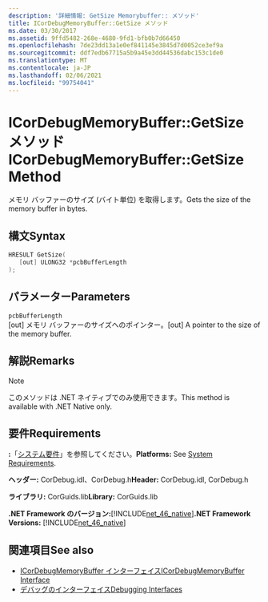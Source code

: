 ```yaml
---
description: '詳細情報: GetSize Memorybuffer:: メソッド'
title: ICorDebugMemoryBuffer::GetSize メソッド
ms.date: 03/30/2017
ms.assetid: 9ffd5482-268e-4680-9fd1-bfb0b7d66450
ms.openlocfilehash: 7de23dd13a1e0ef841145e3845d7d0052ce3ef9a
ms.sourcegitcommit: ddf7edb67715a5b9a45e3dd44536dabc153c1de0
ms.translationtype: MT
ms.contentlocale: ja-JP
ms.lasthandoff: 02/06/2021
ms.locfileid: "99754041"
---
```

# <a name="icordebugmemorybuffergetsize-method"></a><span data-ttu-id="f1761-103">ICorDebugMemoryBuffer::GetSize メソッド</span><span class="sxs-lookup"><span data-stu-id="f1761-103">ICorDebugMemoryBuffer::GetSize Method</span></span>

<span data-ttu-id="f1761-104">メモリ バッファーのサイズ (バイト単位) を取得します。</span><span class="sxs-lookup"><span data-stu-id="f1761-104">Gets the size of the memory buffer in bytes.</span></span>  
  
## <a name="syntax"></a><span data-ttu-id="f1761-105">構文</span><span class="sxs-lookup"><span data-stu-id="f1761-105">Syntax</span></span>  
  
```cpp  
HRESULT GetSize(  
   [out] ULONG32 *pcbBufferLength  
);  
```  
  
## <a name="parameters"></a><span data-ttu-id="f1761-106">パラメーター</span><span class="sxs-lookup"><span data-stu-id="f1761-106">Parameters</span></span>  

 `pcbBufferLength`  
 <span data-ttu-id="f1761-107">[out] メモリ バッファーのサイズへのポインター。</span><span class="sxs-lookup"><span data-stu-id="f1761-107">[out] A pointer to the size of the memory buffer.</span></span>  
  
## <a name="remarks"></a><span data-ttu-id="f1761-108">解説</span><span class="sxs-lookup"><span data-stu-id="f1761-108">Remarks</span></span>  
  
> [!NOTE]
> <span data-ttu-id="f1761-109">このメソッドは .NET ネイティブでのみ使用できます。</span><span class="sxs-lookup"><span data-stu-id="f1761-109">This method is available with .NET Native only.</span></span>  
  
## <a name="requirements"></a><span data-ttu-id="f1761-110">要件</span><span class="sxs-lookup"><span data-stu-id="f1761-110">Requirements</span></span>  

 <span data-ttu-id="f1761-111">**:**「[システム要件](../../get-started/system-requirements.md)」を参照してください。</span><span class="sxs-lookup"><span data-stu-id="f1761-111">**Platforms:** See [System Requirements](../../get-started/system-requirements.md).</span></span>  
  
 <span data-ttu-id="f1761-112">**ヘッダー:** CorDebug.idl、CorDebug.h</span><span class="sxs-lookup"><span data-stu-id="f1761-112">**Header:** CorDebug.idl, CorDebug.h</span></span>  
  
 <span data-ttu-id="f1761-113">**ライブラリ:** CorGuids.lib</span><span class="sxs-lookup"><span data-stu-id="f1761-113">**Library:** CorGuids.lib</span></span>  
  
 <span data-ttu-id="f1761-114">**.NET Framework のバージョン:**[!INCLUDE[net_46_native](../../../../includes/net-46-native-md.md)]</span><span class="sxs-lookup"><span data-stu-id="f1761-114">**.NET Framework Versions:** [!INCLUDE[net_46_native](../../../../includes/net-46-native-md.md)]</span></span>  
  
## <a name="see-also"></a><span data-ttu-id="f1761-115">関連項目</span><span class="sxs-lookup"><span data-stu-id="f1761-115">See also</span></span>

- [<span data-ttu-id="f1761-116">ICorDebugMemoryBuffer インターフェイス</span><span class="sxs-lookup"><span data-stu-id="f1761-116">ICorDebugMemoryBuffer Interface</span></span>](icordebugmemorybuffer-interface.md)
- [<span data-ttu-id="f1761-117">デバッグのインターフェイス</span><span class="sxs-lookup"><span data-stu-id="f1761-117">Debugging Interfaces</span></span>](debugging-interfaces.md)
